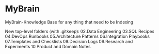# MyBrain
MyBrain-Knowledge Base for any thing that need to be Indexing

New top-level folders (with .gitkeep):
02.Data Engineering
03.SQL Recipes
04.DevOps Runbooks
05.Architecture Patterns
06.Integration Playbooks
07.Templates and Checklists
08.Decision Logs
09.Research and Experiments
10.Product and Domain Notes

